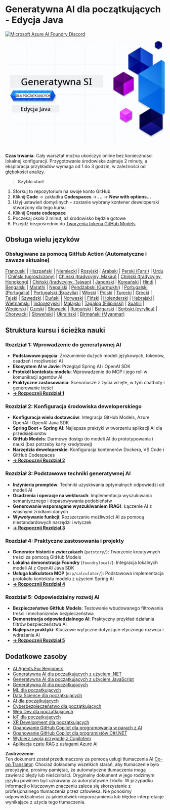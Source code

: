 <!--
CO_OP_TRANSLATOR_METADATA:
{
  "original_hash": "7216baee4139fab32d7bfa0777d75551",
  "translation_date": "2025-07-27T18:54:22+00:00",
  "source_file": "README.md",
  "language_code": "pl"
}
-->
# Generatywna AI dla początkujących - Edycja Java
[![Microsoft Azure AI Foundry Discord](https://dcbadge.limes.pink/api/server/ByRwuEEgH4)](https://discord.com/invite/ByRwuEEgH4)

![Generatywna AI dla początkujących - Edycja Java](../../translated_images/beg-genai-series.8b48be9951cc574c25f8a3accba949bfd03c2f008e2c613283a1b47316fbee68.pl.png)

**Czas trwania**: Cały warsztat można ukończyć online bez konieczności lokalnej konfiguracji. Przygotowanie środowiska zajmuje 2 minuty, a eksploracja przykładów wymaga od 1 do 3 godzin, w zależności od głębokości analizy.

> **Szybki start** 

1. Sforkuj to repozytorium na swoje konto GitHub
2. Kliknij **Code** → zakładka **Codespaces** → **...** → **New with options...**
3. Użyj ustawień domyślnych – zostanie wybrany kontener deweloperski stworzony dla tego kursu
4. Kliknij **Create codespace**
5. Poczekaj około 2 minut, aż środowisko będzie gotowe
6. Przejdź bezpośrednio do [Tworzenia tokena GitHub Models](./02-SetupDevEnvironment/README.md#step-2-create-a-github-personal-access-token)

## Obsługa wielu języków

### Obsługiwane za pomocą GitHub Action (Automatyczne i zawsze aktualne)

[Francuski](../fr/README.md) | [Hiszpański](../es/README.md) | [Niemiecki](../de/README.md) | [Rosyjski](../ru/README.md) | [Arabski](../ar/README.md) | [Perski (Farsi)](../fa/README.md) | [Urdu](../ur/README.md) | [Chiński (uproszczony)](../zh/README.md) | [Chiński (tradycyjny, Makau)](../mo/README.md) | [Chiński (tradycyjny, Hongkong)](../hk/README.md) | [Chiński (tradycyjny, Tajwan)](../tw/README.md) | [Japoński](../ja/README.md) | [Koreański](../ko/README.md) | [Hindi](../hi/README.md) | [Bengalski](../bn/README.md) | [Marathi](../mr/README.md) | [Nepalski](../ne/README.md) | [Pendżabski (Gurmukhi)](../pa/README.md) | [Portugalski (Portugalia)](../pt/README.md) | [Portugalski (Brazylia)](../br/README.md) | [Włoski](../it/README.md) | [Polski](./README.md) | [Turecki](../tr/README.md) | [Grecki](../el/README.md) | [Tajski](../th/README.md) | [Szwedzki](../sv/README.md) | [Duński](../da/README.md) | [Norweski](../no/README.md) | [Fiński](../fi/README.md) | [Holenderski](../nl/README.md) | [Hebrajski](../he/README.md) | [Wietnamski](../vi/README.md) | [Indonezyjski](../id/README.md) | [Malajski](../ms/README.md) | [Tagalog (Filipiński)](../tl/README.md) | [Suahili](../sw/README.md) | [Węgierski](../hu/README.md) | [Czeski](../cs/README.md) | [Słowacki](../sk/README.md) | [Rumuński](../ro/README.md) | [Bułgarski](../bg/README.md) | [Serbski (cyrylica)](../sr/README.md) | [Chorwacki](../hr/README.md) | [Słoweński](../sl/README.md) | [Ukraiński](../uk/README.md) | [Birmański (Myanmar)](../my/README.md)

## Struktura kursu i ścieżka nauki

### **Rozdział 1: Wprowadzenie do generatywnej AI**
- **Podstawowe pojęcia**: Zrozumienie dużych modeli językowych, tokenów, osadzeń i możliwości AI
- **Ekosystem AI w Javie**: Przegląd Spring AI i OpenAI SDK
- **Protokół kontekstu modelu**: Wprowadzenie do MCP i jego roli w komunikacji agentów AI
- **Praktyczne zastosowania**: Scenariusze z życia wzięte, w tym chatboty i generowanie treści
- **[→ Rozpocznij Rozdział 1](./01-IntroToGenAI/README.md)**

### **Rozdział 2: Konfiguracja środowiska deweloperskiego**
- **Konfiguracja wielu dostawców**: Integracja GitHub Models, Azure OpenAI i OpenAI Java SDK
- **Spring Boot + Spring AI**: Najlepsze praktyki w tworzeniu aplikacji AI dla przedsiębiorstw
- **GitHub Models**: Darmowy dostęp do modeli AI do prototypowania i nauki (bez potrzeby karty kredytowej)
- **Narzędzia deweloperskie**: Konfiguracja kontenerów Dockera, VS Code i GitHub Codespaces
- **[→ Rozpocznij Rozdział 2](./02-SetupDevEnvironment/README.md)**

### **Rozdział 3: Podstawowe techniki generatywnej AI**
- **Inżynieria promptów**: Techniki uzyskiwania optymalnych odpowiedzi od modeli AI
- **Osadzenia i operacje na wektorach**: Implementacja wyszukiwania semantycznego i dopasowywania podobieństw
- **Generowanie wspomagane wyszukiwaniem (RAG)**: Łączenie AI z własnymi źródłami danych
- **Wywoływanie funkcji**: Rozszerzanie możliwości AI za pomocą niestandardowych narzędzi i wtyczek
- **[→ Rozpocznij Rozdział 3](./03-CoreGenerativeAITechniques/README.md)**

### **Rozdział 4: Praktyczne zastosowania i projekty**
- **Generator historii o zwierzakach** (`petstory/`): Tworzenie kreatywnych treści za pomocą GitHub Models
- **Lokalna demonstracja Foundry** (`foundrylocal/`): Integracja lokalnych modeli AI z OpenAI Java SDK
- **Usługa kalkulatora MCP** (`mcp/calculator/`): Podstawowa implementacja protokołu kontekstu modelu z użyciem Spring AI
- **[→ Rozpocznij Rozdział 4](./04-PracticalSamples/README.md)**

### **Rozdział 5: Odpowiedzialny rozwój AI**
- **Bezpieczeństwo GitHub Models**: Testowanie wbudowanego filtrowania treści i mechanizmów bezpieczeństwa
- **Demonstracja odpowiedzialnego AI**: Praktyczny przykład działania filtrów bezpieczeństwa AI
- **Najlepsze praktyki**: Kluczowe wytyczne dotyczące etycznego rozwoju i wdrażania AI
- **[→ Rozpocznij Rozdział 5](./05-ResponsibleGenAI/README.md)**

## Dodatkowe zasoby 

- [AI Agents For Beginners](https://github.com/microsoft/ai-agents-for-beginners)
- [Generatywna AI dla początkujących z użyciem .NET](https://github.com/microsoft/Generative-AI-for-beginners-dotnet)
- [Generatywna AI dla początkujących z użyciem JavaScript](https://github.com/microsoft/generative-ai-with-javascript)
- [Generatywna AI dla początkujących](https://github.com/microsoft/generative-ai-for-beginners)
- [ML dla początkujących](https://aka.ms/ml-beginners)
- [Data Science dla początkujących](https://aka.ms/datascience-beginners)
- [AI dla początkujących](https://aka.ms/ai-beginners)
- [Cyberbezpieczeństwo dla początkujących](https://github.com/microsoft/Security-101)
- [Web Dev dla początkujących](https://aka.ms/webdev-beginners)
- [IoT dla początkujących](https://aka.ms/iot-beginners)
- [XR Development dla początkujących](https://github.com/microsoft/xr-development-for-beginners)
- [Opanowanie GitHub Copilot dla programowania w parach z AI](https://aka.ms/GitHubCopilotAI)
- [Opanowanie GitHub Copilot dla programistów C#/.NET](https://github.com/microsoft/mastering-github-copilot-for-dotnet-csharp-developers)
- [Wybierz swoją przygodę z Copilotem](https://github.com/microsoft/CopilotAdventures)
- [Aplikacja czatu RAG z usługami Azure AI](https://github.com/Azure-Samples/azure-search-openai-demo-java)

**Zastrzeżenie**:  
Ten dokument został przetłumaczony za pomocą usługi tłumaczenia AI [Co-op Translator](https://github.com/Azure/co-op-translator). Chociaż dokładamy wszelkich starań, aby tłumaczenie było precyzyjne, prosimy pamiętać, że automatyczne tłumaczenia mogą zawierać błędy lub nieścisłości. Oryginalny dokument w jego rodzimym języku powinien być uznawany za autorytatywne źródło. W przypadku informacji o kluczowym znaczeniu zaleca się skorzystanie z profesjonalnego tłumaczenia przez człowieka. Nie ponosimy odpowiedzialności za jakiekolwiek nieporozumienia lub błędne interpretacje wynikające z użycia tego tłumaczenia.